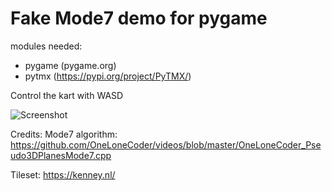 # Fake Mode7 demo for pygame

modules needed: 
* pygame (pygame.org)
* pytmx (https://pypi.org/project/PyTMX/)

Control the kart with WASD

![Screenshot](https://i.imgur.com/xZhEtu7.png "Screenshot1")


Credits: 
Mode7 algorithm:
https://github.com/OneLoneCoder/videos/blob/master/OneLoneCoder_Pseudo3DPlanesMode7.cpp

Tileset: 
https://kenney.nl/
